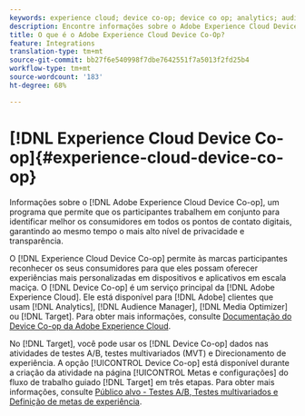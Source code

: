 ```yaml
---
keywords: experience cloud; device co-op; device co op; analytics; audience manager; aam; media optimizer; gráfico de dispositivos
description: Encontre informações sobre o Adobe Experience Cloud Device Co-op. Trabalhe em conjunto para identificar melhor os consumidores em todos os pontos de contato digitais, garantindo a privacidade e a transparência.
title: O que é o Adobe Experience Cloud Device Co-Op?
feature: Integrations
translation-type: tm+mt
source-git-commit: bb27f6e540998f7dbe7642551f7a5013f2fd25b4
workflow-type: tm+mt
source-wordcount: '183'
ht-degree: 68%

---
```



# [!DNL Experience Cloud Device Co-op]{#experience-cloud-device-co-op}

Informações sobre o [!DNL Adobe Experience Cloud Device Co-op], um programa que permite que os participantes trabalhem em conjunto para identificar melhor os consumidores em todos os pontos de contato digitais, garantindo ao mesmo tempo o mais alto nível de privacidade e transparência.

O [!DNL Experience Cloud Device Co-op] permite às marcas participantes reconhecer os seus consumidores para que eles possam oferecer experiências mais personalizadas em dispositivos e aplicativos em escala maciça. O [!DNL Device Co-op] é um serviço principal da [!DNL Adobe Experience Cloud]. Ele está disponível para [!DNL Adobe] clientes que usam [!DNL Analytics], [!DNL Audience Manager], [!DNL Media Optimizer] ou [!DNL Target]. Para obter mais informações, consulte [Documentação do Device Co-op da Adobe Experience Cloud](https://experienceleague.adobe.com/docs/device-co-op/using/home.html).

No [!DNL Target], você pode usar os [!DNL Device Co-op] dados nas atividades de testes A/B, testes multivariados (MVT) e Direcionamento de experiência. A opção [!UICONTROL Device Co-op] está disponível durante a criação da atividade na página [!UICONTROL Metas e configurações] do fluxo de trabalho guiado [!DNL Target] em três etapas. Para obter mais informações, consulte [Público alvo - Testes A/B, Testes multivariados e Definição de metas de experiência](https://experienceleague.adobe.com/docs/device-co-op/using/data/target.html).
